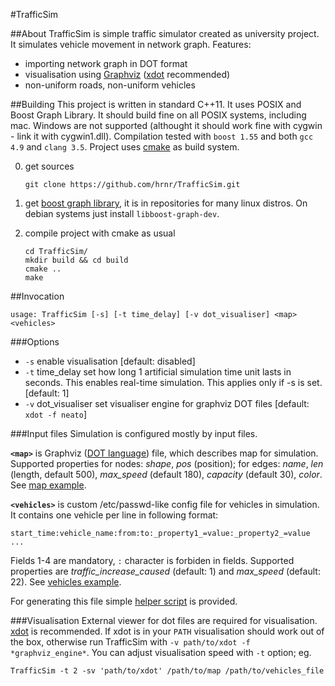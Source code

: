 #TrafficSim

##About
TrafficSim is simple traffic simulator created as university project. It simulates vehicle movement in network graph. Features:

* importing network graph in DOT format
* visualisation using [Graphviz](http://www.graphviz.org) ([xdot](https://github.com/jrfonseca/xdot.py) recommended)
* non-uniform roads, non-uniform vehicles

##Building
This project is written in standard C++11. It uses POSIX and Boost Graph Library. It should build fine on all POSIX systems, including mac. Windows are not supported (althought it should work fine with cygwin - link it with cygwin1.dll). Compilation tested with `boost 1.55` and both `gcc 4.9` and `clang 3.5`. Project uses [cmake](http://www.cmake.org/) as build system.

0. get sources

	```
	git clone https://github.com/hrnr/TrafficSim.git
	```

1. get [boost graph library](http://www.boost.org/doc/libs/1_56_0/libs/graph/doc/), it is in repositories for many linux distros. On debian systems just install `libboost-graph-dev`.

2. compile project with cmake as usual

	```
	cd TrafficSim/
	mkdir build && cd build
	cmake ..
	make
	```

##Invocation
```
usage: TrafficSim [-s] [-t time_delay] [-v dot_visualiser] <map> <vehicles>
```

###Options
* `-s`	enable visualisation [default: disabled]
* `-t` time_delay	set how long 1 artificial simulation time unit lasts in seconds. This enables real-time simulation. This applies only if -s is set. [default: 1]
* `-v` dot_visualiser	set visualiser engine for graphviz DOT files [default: `xdot -f neato`]

###Input files
Simulation is configured mostly by input files.

**`<map>`** is Graphviz ([DOT language](http://www.graphviz.org/doc/info/lang.html)) file, which describes map for simulation. Supported properties for nodes: *shape*, *pos* (position); for edges: *name*, *len* (length, default 500), *max_speed* (default 180), *capacity* (default 30), *color*. See [map example](examples/map.dot).

**`<vehicles>`** is custom /etc/passwd-like config file for vehicles in simulation. It contains one vehicle per line in following format:
```
start_time:vehicle_name:from:to:_property1_=value:_property2_=value ...
```
Fields 1-4 are mandatory, `:` character is forbiden in fields. Supported properties are *traffic_increase_caused* (default: 1) and *max_speed* (default: 22). See [vehicles example](examples/vehicles.in).

For generating this file simple [helper script](vehicles_helper.sh) is provided.

###Visualisation
External viewer for dot files are required for visualisation. [xdot](https://github.com/jrfonseca/xdot.py) is recommended. If xdot is in your `PATH` visualisation should work out of the box, otherwise run TrafficSim with `-v path/to/xdot -f *graphviz_engine*`. You can adjust visualisation speed with `-t` option; eg.
```
TrafficSim -t 2 -sv 'path/to/xdot' /path/to/map /path/to/vehicles_file
```
